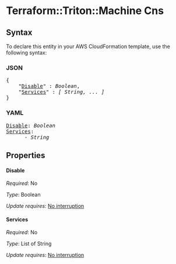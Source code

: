 # Terraform::Triton::Machine Cns

## Syntax

To declare this entity in your AWS CloudFormation template, use the following syntax:

### JSON

<pre>
{
    "<a href="#disable" title="Disable">Disable</a>" : <i>Boolean</i>,
    "<a href="#services" title="Services">Services</a>" : <i>[ String, ... ]</i>
}
</pre>

### YAML

<pre>
<a href="#disable" title="Disable">Disable</a>: <i>Boolean</i>
<a href="#services" title="Services">Services</a>: <i>
      - String</i>
</pre>

## Properties

#### Disable

_Required_: No

_Type_: Boolean

_Update requires_: [No interruption](https://docs.aws.amazon.com/AWSCloudFormation/latest/UserGuide/using-cfn-updating-stacks-update-behaviors.html#update-no-interrupt)

#### Services

_Required_: No

_Type_: List of String

_Update requires_: [No interruption](https://docs.aws.amazon.com/AWSCloudFormation/latest/UserGuide/using-cfn-updating-stacks-update-behaviors.html#update-no-interrupt)

